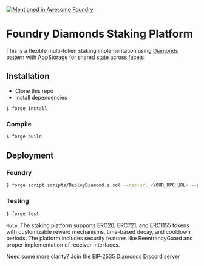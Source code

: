 [![Mentioned in Awesome Foundry](https://awesome.re/mentioned-badge-flat.svg)](https://github.com/crisgarner/awesome-foundry)
# Foundry Diamonds Staking Platform
This is a flexible multi-token staking implementation using [Diamonds](https://github.com/ethereum/EIPs/issues/2535) pattern with AppStorage for shared state across facets.
## Installation
- Clone this repo
- Install dependencies
```bash
$ forge install
```
### Compile
```bash
$ forge build
```
## Deployment
### Foundry
```bash
$ forge script scripts/DeployDiamond.s.sol --rpc-url <YOUR_RPC_URL> --private-key <YOUR_PRIVATE_KEY>
```
### Testing
```bash
$ forge test
```
`Note`: The staking platform supports ERC20, ERC721, and ERC1155 tokens with customizable reward mechanisms, time-based decay, and cooldown periods. The platform includes security features like ReentrancyGuard and proper implementation of receiver interfaces.

Need some more clarity? Join the [EIP-2535 Diamonds Discord server](https://discord.gg/kQewPw2)
